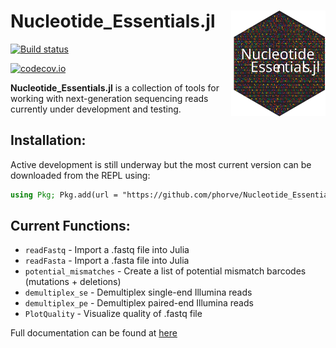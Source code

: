 # <img src="assets/nucleotide_essentials_logo.svg" width="30%" align="right" /> Nucleotide_Essentials.jl

[![Build status](https://github.com/phorve/Nucleotide_Essentials.jl/workflows/CI/badge.svg)](https://github.com/phorve/Nucleotide_Essentials.jl/actions)

[![codecov.io](http://codecov.io/github/phorve/Nucleotide_Essentials.jl/coverage.svg?branch=main)](http://codecov.io/github/phorve/Nucleotide_Essentials.jl?branch=main)

**Nucleotide_Essentials.jl** is a collection of tools for working with next-generation sequencing reads currently under development and testing.

## Installation:

Active development is still underway but the most current version can be downloaded from the REPL using: 
```julia 
using Pkg; Pkg.add(url = "https://github.com/phorve/Nucleotide_Essentials.jl")
```
## Current Functions: 
* `readFastq` - Import a .fastq file into Julia
* `readFasta` - Import a .fasta file into Julia
* `potential_mismatches` - Create a list of potential mismatch barcodes (mutations + deletions)
* `demultiplex_se` - Demultiplex single-end Illumina reads
* `demultiplex_pe` - Demultiplex paired-end Illumina reads
* `PlotQuality` - Visualize quality of .fastq file

Full documentation can be found at [here](https://www.patrickfhorve.com/Nucleotide_Essentials.jl/dev/)
